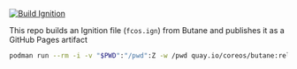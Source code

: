 [![Build Ignition](https://github.com/noobping/ignition/actions/workflows/build-ignition.yml/badge.svg)](https://github.com/noobping/ignition/actions/workflows/build-ignition.yml)

This repo builds an Ignition file (`fcos.ign`) from Butane and publishes it as a GitHub Pages artifact

```sh
podman run --rm -i -v "$PWD":"/pwd":Z -w /pwd quay.io/coreos/butane:release --files-dir . --strict < butane/fcos.bu > fcos.ign
```
